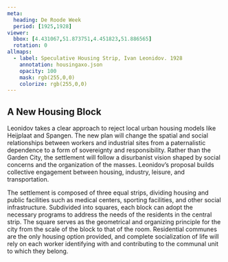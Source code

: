 ```yaml
---
meta:
  heading: De Roode Week
  period: [1925,1928]
viewer:
  bbox: [4.431067,51.873751,4.451823,51.886565]
  rotation: 0
allmaps:
  - label: Speculative Housing Strip, Ivan Leonidov. 1928
    annotation: housingaxo.json
    opacity: 100
    mask: rgb(255,0,0)
    colorize: rgb(255,0,0)
---
```


## A New Housing Block

Leonidov takes a clear approach to reject local urban housing models like Heijplaat and Spangen. The new plan will change the spatial and social relationships between workers and industrial sites from a paternalistic dependence to a form of sovereignty and responsibility. Rather than the Garden City, the settlement will follow a disurbanist vision shaped by social concerns and the organization of the masses. Leonidov’s proposal builds collective engagement between housing, industry, leisure, and transportation.

The settlement is composed of three equal strips, dividing housing and public facilities such as medical centers, sporting facilities, and other social infrastructure. Subdivided into squares, each block can adopt the necessary programs to address the needs of the residents in the central strip. The square serves as the geometrical and organizing principle for the city from the scale of the block to that of the room. Residential communes are the only housing option provided, and complete socialization of life will rely on each worker identifying with and contributing to the communal unit to which they belong.
